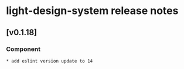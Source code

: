 # light-design-system release notes

## [v0.1.18]

### Component

    * add eslint version update to 14
